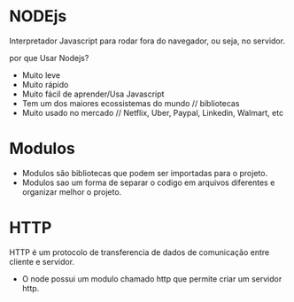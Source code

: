 # NODEjs
Interpretador Javascript para rodar fora do navegador, ou seja, no servidor.

por que Usar Nodejs?
- Muito leve
- Muito rápido
- Muito fácil de aprender/Usa Javascript
- Tem um dos maiores ecossistemas do mundo // bibliotecas
- Muito usado no mercado // Netflix, Uber, Paypal, Linkedin, Walmart, etc

# Modulos

- Modulos são bibliotecas que podem ser importadas para o projeto.
- Modulos sao um forma de separar o codigo em arquivos diferentes e organizar melhor o projeto.

# HTTP
HTTP é um protocolo de transferencia de dados de comunicação entre cliente e servidor.
- O node possui um modulo chamado http que permite criar um servidor http.

